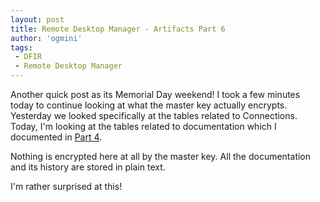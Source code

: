 ```yaml
---
layout: post
title: Remote Desktop Manager - Artifacts Part 6
author: 'ogmini'
tags:
 - DFIR
 - Remote Desktop Manager
---
```


Another quick post as its Memorial Day weekend! I took a few minutes today to continue looking at what the master key actually encrypts. Yesterday we looked specifically at the tables related to Connections. Today, I'm looking at the tables related to documentation which I documented in [Part 4](https://ogmini.github.io/2025/05/23/Remote-Desktop-Manager-Artifacts-Part-4.html).

Nothing is encrypted here at all by the master key. All the documentation and its history are stored in plain text. 

I'm rather surprised at this!